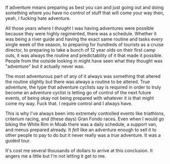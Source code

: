 If adventure means preparing as best you can and just going out and doing something where you have no control of stuff that will come your way then, yeah, I fucking hate adventure.

All those years where I *thought* I was having adventures were possible because they were highly regimented, there was a schedule. Whether it was being a river guide and having the exact same routine and tasks every single week of the season, to preparing for hundreds of tourists as a cruise director, to preparing to take a bunch of 12 year olds on their first camp outs, it was always the routine and predictability of it that made it possible. People from the outside looking in might have seen what they thought was "adventure" but it actually never was.

The most adventurous part of any of it always was something that altered the routine slightly but there was always a routine to be altered. True adventure, the type that adventure cyclists say is required in order to truly become an adventure cyclist is letting go of control of the next future events, of being okay not being prepared with whatever it is that might come my way. Fuck that. I require control and I always have.

This is why I've always been into extremely controlled events like triathlons, criterium racing, and (these days) Gran Fondo races. Even when I would go biking the White Rim in Moab there was a daily schedule, a support van, and menus prepared already. It *felt* like an adventure enough to sell it to other people to pay to do but it never really was a *true* adventure. It was a guided tour.

It's cost me several thousands of dollars to arrive at this conclusion. It angers me a little but I'm not letting it get to me.